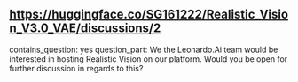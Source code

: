 ## https://huggingface.co/SG161222/Realistic_Vision_V3.0_VAE/discussions/2

contains_question: yes
question_part: We the Leonardo.Ai team would be interested in hosting Realistic Vision on our platform. Would you be open for further discussion in regards to this?